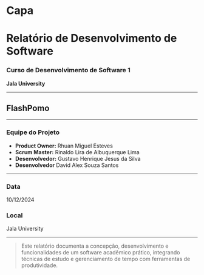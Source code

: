 # Capa

# **Relatório de Desenvolvimento de Software**
### **Curso de Desenvolvimento de Software 1**
**Jala University**

---

## **FlashPomo**

---

### **Equipe do Projeto**
- **Product Owner:** Rhuan Miguel Esteves
- **Scrum Master:** Rinaldo Lira de Albuquerque Lima
- **Desenvolvedor:** Gustavo Henrique Jesus da Silva
- **Desenvolvedor** David Alex Souza Santos

---

### **Data**
10/12/2024

### **Local**
Jala University

---

> Este relatório documenta a concepção, desenvolvimento e funcionalidades de um software acadêmico prático, integrando técnicas de estudo e gerenciamento de tempo com ferramentas de produtividade.
